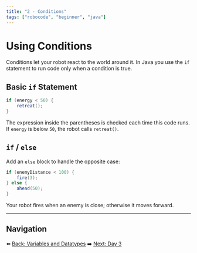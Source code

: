 ```yaml
---
title: "2 - Conditions"
tags: ["robocode", "beginner", "java"]
---
```

# Using Conditions

Conditions let your robot react to the world around it. In Java you use the `if` statement to run code only when a condition is true.

## Basic `if` Statement

```java
if (energy < 50) {
    retreat();
}
```

The expression inside the parentheses is checked each time this code runs. If `energy` is below `50`, the robot calls `retreat()`.

## `if` / `else`

Add an `else` block to handle the opposite case:

```java
if (enemyDistance < 100) {
    fire(3);
} else {
    ahead(50);
}
```

Your robot fires when an enemy is close; otherwise it moves forward.

---

## Navigation

⬅️ [Back: Variables and Datatypes](/robocode/Day-2/00_variables_and_datatypes)
➡️ [Next: Day 3](/robocode/Day-3/00_robo_code_intro)
